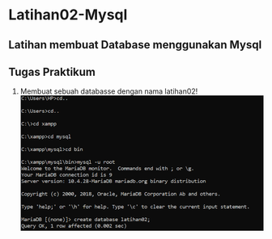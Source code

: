 # Latihan02-Mysql

## Latihan membuat Database menggunakan Mysql
## Tugas Praktikum
1. Membuat sebuah databasse dengan nama latihan02!
![](Gambar/1.png)
